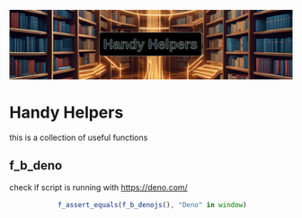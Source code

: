 <!-- {"s_msg":"this file was automatically generated","s_by":"f_generate_markdown.module.js","s_ts_created":"Mon Oct 30 2023 22:12:08 GMT+0100 (Central European Standard Time)","n_ts_created":1698700328478} -->
![handy helpers logo](./logo_banner.png)
# Handy Helpers
this is a collection of useful functions
## f_b_deno
check if script is running with https://deno.com/
```javascript
            f_assert_equals(f_b_denojs(), "Deno" in window)
```